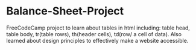 # Balance-Sheet-Project
FreeCodeCamp project to learn about tables in html including: table head, table body,
tr(table rows), th(header cells), td(row/ a cell of data).
Also learned about design principles to effectively make a website accessible.